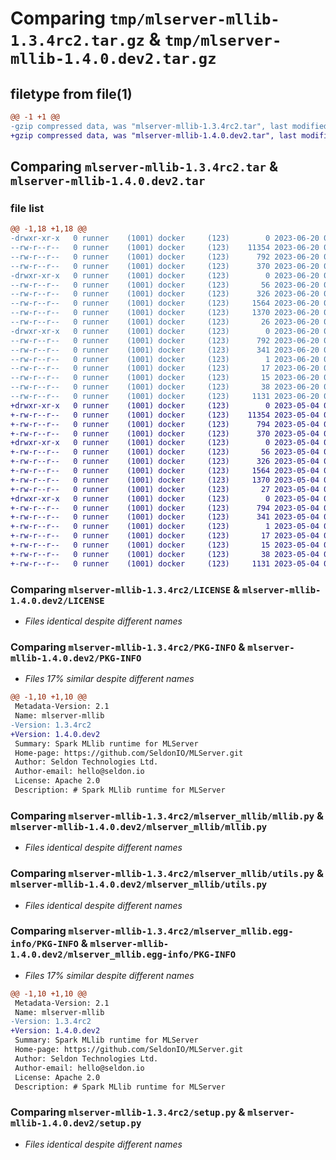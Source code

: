 # Comparing `tmp/mlserver-mllib-1.3.4rc2.tar.gz` & `tmp/mlserver-mllib-1.4.0.dev2.tar.gz`

## filetype from file(1)

```diff
@@ -1 +1 @@
-gzip compressed data, was "mlserver-mllib-1.3.4rc2.tar", last modified: Tue Jun 20 09:09:39 2023, max compression
+gzip compressed data, was "mlserver-mllib-1.4.0.dev2.tar", last modified: Thu May  4 09:30:35 2023, max compression
```

## Comparing `mlserver-mllib-1.3.4rc2.tar` & `mlserver-mllib-1.4.0.dev2.tar`

### file list

```diff
@@ -1,18 +1,18 @@
-drwxr-xr-x   0 runner    (1001) docker     (123)        0 2023-06-20 09:09:39.454200 mlserver-mllib-1.3.4rc2/
--rw-r--r--   0 runner    (1001) docker     (123)    11354 2023-06-20 09:08:52.000000 mlserver-mllib-1.3.4rc2/LICENSE
--rw-r--r--   0 runner    (1001) docker     (123)      792 2023-06-20 09:09:39.454200 mlserver-mllib-1.3.4rc2/PKG-INFO
--rw-r--r--   0 runner    (1001) docker     (123)      370 2023-06-20 09:08:52.000000 mlserver-mllib-1.3.4rc2/README.md
-drwxr-xr-x   0 runner    (1001) docker     (123)        0 2023-06-20 09:09:39.450199 mlserver-mllib-1.3.4rc2/mlserver_mllib/
--rw-r--r--   0 runner    (1001) docker     (123)       56 2023-06-20 09:08:52.000000 mlserver-mllib-1.3.4rc2/mlserver_mllib/__init__.py
--rw-r--r--   0 runner    (1001) docker     (123)      326 2023-06-20 09:08:52.000000 mlserver-mllib-1.3.4rc2/mlserver_mllib/errors.py
--rw-r--r--   0 runner    (1001) docker     (123)     1564 2023-06-20 09:08:52.000000 mlserver-mllib-1.3.4rc2/mlserver_mllib/mllib.py
--rw-r--r--   0 runner    (1001) docker     (123)     1370 2023-06-20 09:08:52.000000 mlserver-mllib-1.3.4rc2/mlserver_mllib/utils.py
--rw-r--r--   0 runner    (1001) docker     (123)       26 2023-06-20 09:08:52.000000 mlserver-mllib-1.3.4rc2/mlserver_mllib/version.py
-drwxr-xr-x   0 runner    (1001) docker     (123)        0 2023-06-20 09:09:39.454200 mlserver-mllib-1.3.4rc2/mlserver_mllib.egg-info/
--rw-r--r--   0 runner    (1001) docker     (123)      792 2023-06-20 09:09:39.000000 mlserver-mllib-1.3.4rc2/mlserver_mllib.egg-info/PKG-INFO
--rw-r--r--   0 runner    (1001) docker     (123)      341 2023-06-20 09:09:39.000000 mlserver-mllib-1.3.4rc2/mlserver_mllib.egg-info/SOURCES.txt
--rw-r--r--   0 runner    (1001) docker     (123)        1 2023-06-20 09:09:39.000000 mlserver-mllib-1.3.4rc2/mlserver_mllib.egg-info/dependency_links.txt
--rw-r--r--   0 runner    (1001) docker     (123)       17 2023-06-20 09:09:39.000000 mlserver-mllib-1.3.4rc2/mlserver_mllib.egg-info/requires.txt
--rw-r--r--   0 runner    (1001) docker     (123)       15 2023-06-20 09:09:39.000000 mlserver-mllib-1.3.4rc2/mlserver_mllib.egg-info/top_level.txt
--rw-r--r--   0 runner    (1001) docker     (123)       38 2023-06-20 09:09:39.454200 mlserver-mllib-1.3.4rc2/setup.cfg
--rw-r--r--   0 runner    (1001) docker     (123)     1131 2023-06-20 09:08:52.000000 mlserver-mllib-1.3.4rc2/setup.py
+drwxr-xr-x   0 runner    (1001) docker     (123)        0 2023-05-04 09:30:35.714868 mlserver-mllib-1.4.0.dev2/
+-rw-r--r--   0 runner    (1001) docker     (123)    11354 2023-05-04 09:29:57.000000 mlserver-mllib-1.4.0.dev2/LICENSE
+-rw-r--r--   0 runner    (1001) docker     (123)      794 2023-05-04 09:30:35.714868 mlserver-mllib-1.4.0.dev2/PKG-INFO
+-rw-r--r--   0 runner    (1001) docker     (123)      370 2023-05-04 09:29:57.000000 mlserver-mllib-1.4.0.dev2/README.md
+drwxr-xr-x   0 runner    (1001) docker     (123)        0 2023-05-04 09:30:35.710868 mlserver-mllib-1.4.0.dev2/mlserver_mllib/
+-rw-r--r--   0 runner    (1001) docker     (123)       56 2023-05-04 09:29:57.000000 mlserver-mllib-1.4.0.dev2/mlserver_mllib/__init__.py
+-rw-r--r--   0 runner    (1001) docker     (123)      326 2023-05-04 09:29:57.000000 mlserver-mllib-1.4.0.dev2/mlserver_mllib/errors.py
+-rw-r--r--   0 runner    (1001) docker     (123)     1564 2023-05-04 09:29:57.000000 mlserver-mllib-1.4.0.dev2/mlserver_mllib/mllib.py
+-rw-r--r--   0 runner    (1001) docker     (123)     1370 2023-05-04 09:29:57.000000 mlserver-mllib-1.4.0.dev2/mlserver_mllib/utils.py
+-rw-r--r--   0 runner    (1001) docker     (123)       27 2023-05-04 09:29:57.000000 mlserver-mllib-1.4.0.dev2/mlserver_mllib/version.py
+drwxr-xr-x   0 runner    (1001) docker     (123)        0 2023-05-04 09:30:35.714868 mlserver-mllib-1.4.0.dev2/mlserver_mllib.egg-info/
+-rw-r--r--   0 runner    (1001) docker     (123)      794 2023-05-04 09:30:35.000000 mlserver-mllib-1.4.0.dev2/mlserver_mllib.egg-info/PKG-INFO
+-rw-r--r--   0 runner    (1001) docker     (123)      341 2023-05-04 09:30:35.000000 mlserver-mllib-1.4.0.dev2/mlserver_mllib.egg-info/SOURCES.txt
+-rw-r--r--   0 runner    (1001) docker     (123)        1 2023-05-04 09:30:35.000000 mlserver-mllib-1.4.0.dev2/mlserver_mllib.egg-info/dependency_links.txt
+-rw-r--r--   0 runner    (1001) docker     (123)       17 2023-05-04 09:30:35.000000 mlserver-mllib-1.4.0.dev2/mlserver_mllib.egg-info/requires.txt
+-rw-r--r--   0 runner    (1001) docker     (123)       15 2023-05-04 09:30:35.000000 mlserver-mllib-1.4.0.dev2/mlserver_mllib.egg-info/top_level.txt
+-rw-r--r--   0 runner    (1001) docker     (123)       38 2023-05-04 09:30:35.714868 mlserver-mllib-1.4.0.dev2/setup.cfg
+-rw-r--r--   0 runner    (1001) docker     (123)     1131 2023-05-04 09:29:57.000000 mlserver-mllib-1.4.0.dev2/setup.py
```

### Comparing `mlserver-mllib-1.3.4rc2/LICENSE` & `mlserver-mllib-1.4.0.dev2/LICENSE`

 * *Files identical despite different names*

### Comparing `mlserver-mllib-1.3.4rc2/PKG-INFO` & `mlserver-mllib-1.4.0.dev2/PKG-INFO`

 * *Files 17% similar despite different names*

```diff
@@ -1,10 +1,10 @@
 Metadata-Version: 2.1
 Name: mlserver-mllib
-Version: 1.3.4rc2
+Version: 1.4.0.dev2
 Summary: Spark MLlib runtime for MLServer
 Home-page: https://github.com/SeldonIO/MLServer.git
 Author: Seldon Technologies Ltd.
 Author-email: hello@seldon.io
 License: Apache 2.0
 Description: # Spark MLlib runtime for MLServer
```

### Comparing `mlserver-mllib-1.3.4rc2/mlserver_mllib/mllib.py` & `mlserver-mllib-1.4.0.dev2/mlserver_mllib/mllib.py`

 * *Files identical despite different names*

### Comparing `mlserver-mllib-1.3.4rc2/mlserver_mllib/utils.py` & `mlserver-mllib-1.4.0.dev2/mlserver_mllib/utils.py`

 * *Files identical despite different names*

### Comparing `mlserver-mllib-1.3.4rc2/mlserver_mllib.egg-info/PKG-INFO` & `mlserver-mllib-1.4.0.dev2/mlserver_mllib.egg-info/PKG-INFO`

 * *Files 17% similar despite different names*

```diff
@@ -1,10 +1,10 @@
 Metadata-Version: 2.1
 Name: mlserver-mllib
-Version: 1.3.4rc2
+Version: 1.4.0.dev2
 Summary: Spark MLlib runtime for MLServer
 Home-page: https://github.com/SeldonIO/MLServer.git
 Author: Seldon Technologies Ltd.
 Author-email: hello@seldon.io
 License: Apache 2.0
 Description: # Spark MLlib runtime for MLServer
```

### Comparing `mlserver-mllib-1.3.4rc2/setup.py` & `mlserver-mllib-1.4.0.dev2/setup.py`

 * *Files identical despite different names*

